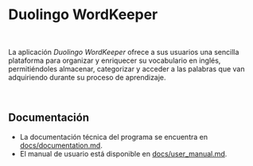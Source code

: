 # Duolingo WordKeeper

<br>

La aplicación _Duolingo WordKeeper_ ofrece a sus usuarios una sencilla plataforma para organizar y enriquecer su vocabulario en inglés, permitiéndoles almacenar, categorizar y acceder a las palabras que van adquiriendo durante su proceso de aprendizaje.

<br>

## Documentación

- La documentación técnica del programa se encuentra en [docs/documentation.md](docs/documentation.md).
- El manual de usuario está disponible en [docs/user_manual.md](docs/user_manual.md).